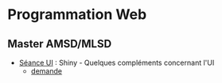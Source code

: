 # Programmation Web

## Master AMSD/MLSD

- [Séance UI](seance-ui) : Shiny - Quelques compléments concernant l'UI
    - [demande](seance1-demande)